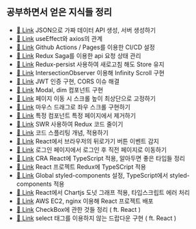 ## 공부하면서 얻은 지식들 정리

- [🔗 Link](https://github.com/dongwonnn/TIL/blob/main/21.01/01.27.md) JSON으로 가짜 데이터 API 생성, 서버 생성하기
- [🔗 Link](https://github.com/dongwonnn/TIL/blob/main/21.01/01.28.md) useEffect와 axios의 관계
- [🔗 Link](https://github.com/dongwonnn/TIL/blob/main/21.03/03.05.md) Github Actions / Pages를 이용한 CI/CD 설정
- [🔗 Link](https://github.com/dongwonnn/TIL/blob/main/21.03/03.17.md) Redux Saga를 이용한 api 요청 상태 관리
- [🔗 Link](https://github.com/dongwonnn/TIL/blob/main/21.03/03.25.md) Redux-persist 사용하여 새로고침 해도 Store 유지
- [🔗 Link](https://github.com/dongwonnn/TIL/blob/main/21.03/03.30.md) IntersectionObserver 이용해 Infinity Scroll 구현
- [🔗 Link](https://github.com/dongwonnn/TIL/blob/main/21.04/04.02.md) JWT 인증 구현, CORS 이슈 해결
- [🔗 Link](https://github.com/dongwonnn/TIL/blob/main/21.04/04.10.md) Modal, dim 컴포넌트 구현
- [🔗 Link](https://github.com/dongwonnn/TIL/blob/main/21.04/04.15.md) 페이지 이동 시 스크롤 높이 최상단으로 고정하기
- [🔗 Link](https://github.com/dongwonnn/TIL/blob/main/21.04/04.21.md) 마우스 드래그로 좌우 스크롤 구현하기
- [🔗 Link](https://github.com/dongwonnn/TIL/blob/main/21.05/05.09.md) 특정 컴포넌트 특정 페이지에서 제거하기
- [🔗 Link](https://github.com/dongwonnn/TIL/blob/main/21.05/05.13.md) SWR 사용하여 Redux 코드 줄이기
- [🔗 Link](https://github.com/dongwonnn/TIL/blob/main/21.05/05.16.md) 코드 스플리팅 개념, 적용하기
- [🔗 Link](https://github.com/dongwonnn/TIL/blob/main/21.05/05.31.md) React에서 브라우저의 뒤로가기 버튼 이벤트 감지
- [🔗 Link](https://github.com/dongwonnn/TIL/blob/main/21.06/06.01.md) 로그인 페이지에서 로그인 후 직전 페이지로 이동하기
- [🔗 Link](https://github.com/dongwonnn/TIL/blob/main/21.06/06.02.md) CRA React에 TypeScript 적용, 알아두면 좋은 타입들 정리
- [🔗 Link](https://github.com/dongwonnn/TIL/blob/main/21.06/06.04.md) React 프로젝트 Redux에 TypeSCript 적용
- [🔗 Link](https://github.com/dongwonnn/TIL/blob/main/21.06/06.07.md) Global styled-components 설정, TypeScript에서 styled-components 적용
- [🔗 Link](https://github.com/dongwonnn/TIL/blob/main/21.06/06.08.md) React에서 Chartjs 도넛 그래프 적용, 타입스크립트 에러 처리
- [🔗 Link](https://github.com/dongwonnn/TIL/blob/main/21.06/06.10.md) AWS EC2, nginx 이용해 React 프로젝트 배포
- [🔗 Link](https://github.com/dongwonnn/TIL/blob/main/21.07/07.02.md) CheckBox에 관한 것들 정리 ( ft. React )
- [🔗 Link](https://github.com/dongwonnn/TIL/blob/main/21.07/07.03.md) select 태그를 이용하지 않는 드랍다운 구현 ( ft. React )

<!-- ### 정리해야 할 것들

- redux toolkit 사용
- connect에서 useSelector, uesDispatch Hooks 교체
- useRef, forwardRef 사용
- formData 사용, 데이터 검증
- scoll spy
- light house 이용한 최적화
- useCallback 사용하여 함수 재사용
- useState 동작 순서, 순수 함수 사용 여부에 따른 동작 원리
- 다음 주소 api 관련 오류
- 비동기 통신 시 남아있는 데이터 처리
- eslint, prettier 설정 : https://velog.io/@super_iaan/CRA-react-typescript-ESlint-Prettier-%EC%84%A4%EC%A0%95
-->
